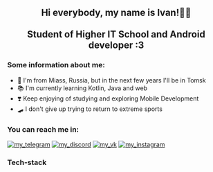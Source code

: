 <h2 align="center">Hi everybody, my name is Ivan!🤘🏽 <br/> <br/>
Student of Higher IT School and Android developer :3</h2>

### Some information about me:
- 🚩 I'm from Miass, Russia, but in the next few years I'll be in Tomsk
- 📚 I'm currently learning Kotlin, Java and web 
- ❣️ Keep enjoying of studying and exploring Mobile Development
- 🛹 I don't give up trying to return to extreme sports

### You can reach me in:
[<img alt="my_telegram" src="https://img.shields.io/badge/-Telegram-26A5E4?style=for-the-badge&logo=telegram"/>][telegram]
[<img alt="my_discord" src="https://img.shields.io/badge/-discord-743CBC?style=for-the-badge&logo=discord&logoColor=white"/>][discord] 
[<img alt="my_vk" src="https://img.shields.io/badge/-VK-blue?style=for-the-badge&logo=vk"/>][myvk]
[<img alt="my_instagram" src="https://img.shields.io/badge/-Instagram-8A1868?style=for-the-badge&logo=Instagram"/>][intagram] 

### Tech-stack




[myvk]: https://vk.com/ldv_13
[telegram]: https://t.me/ithirteeng
[intagram]: https://www.instagram.com/walliemann
[discord]: https://discordapp.com/users/ithirteeng#5078

[html5]: https://dev.w3.org/html5/html-author
[css3]: https://www.w3.org/Style/CSS/specs.en.html
[sass]: https://sass-lang.com/
[js]: https://www.javascript.com/
[git]: https://git-scm.com/
[github]: https://github.com/
[parcel]: https://parceljs.org/
[figma]: https://www.figma.com/
[npm]: https://www.npmjs.com/
[less]: http://lesscss.org/
[pug]: https://pugjs.org/
[travisci]: https://travis-ci.org/
[idea]: https://www.jetbrains.com/idea/
[android-studio]: https://developer.android.com/studio
[kotlin]: https://kotlinlang.org/
[java]: https://www.java.com/
[postman]: https://www.postman.com/
[jetpack]: https://developer.android.com/jetpack
[github-actions]: https://github.com/features/actions
[swift]: https://www.apple.com/swift/
[swiftui]: https://developer.apple.com/xcode/swiftui/
[xcode]: hhttps://developer.apple.com/xcode/
[appcode]: https://www.jetbrains.com/objc/
[vue]: https://vuejs.org
[typescript]: https://www.typescriptlang.org
